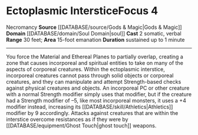 ﻿---
actions: '[two-actions]'
area: 15-foot emanation
bloodline: null
component:
- Somatic
- Verbal
cost: null
deity: null
domain:
- '[[DATABASE/domain/Soul Domain|Soul]]'
duration: sustained up to 1 minute
element: null
heighten: null
heighten_level: '4'
id: '617'
lesson: null
level: '4'
mystery: null
name: Ectoplasmic Interstice
patron_theme: null
range: 30 feet
rarity: Common
requirement: null
rus_type_level: null
saving_throw: null
school: Necromancy
source: '[[DATABASE/source/Gods & Magic|Gods & Magic]]'
target: null
tradition: null
trait:
- '[[DATABASE/trait/Necromancy|Necromancy]]'
trigger: null
type: Focus

---
# Ectoplasmic Interstice<span class="item-type">Focus 4</span>

<span class="item-trait">Necromancy</span>
**Source** [[DATABASE/source/Gods & Magic|Gods & Magic]] 
**Domain** [[DATABASE/domain/Soul Domain|soul]]
**Cast** <span class="action-icon">2</span> somatic, verbal
**Range** 30 feet; **Area** 15-foot emanation
**Duration** sustained up to 1 minute

---
You force the Material and Ethereal Planes to partially overlap, creating a zone that causes incorporeal and spiritual entities to take on many of the aspects of corporeal creatures. Within the ectoplasmic interstice, incorporeal creatures cannot pass through solid objects or corporeal creatures, and they can manipulate and attempt Strength-based checks against physical creatures and objects. An incorporeal PC or other creature with a normal Strength modifier simply uses that modifier, but if the creature had a Strength modifier of –5, like most incorporeal monsters, it uses a +4 modifier instead, increasing its [[DATABASE/skill/Athletics|Athletics]] modifier by 9 accordingly. Attacks against creatures that are within the interstice overcome resistances as if they were by [[DATABASE/equipment/Ghost Touch|ghost touch]] weapons.